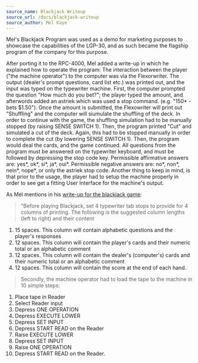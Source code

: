```yaml
---
source_name: Blackjack Writeup
source_url: /docs/blackjack-writeup
source_author: Mel Kaye
---
```


Mel's Blackjack Program was used as a demo for marketing purposes to showcase the capabilities of the LGP-30, and as such became the flagship program of the company for this purpose.

After porting it to the RPC-4000, Mel added a write-up in which he explained how to operate the program: The interaction between the player ("the machine operator") to the computer was via the Flexorwriter. The output (dealer's prompt questions, card list etc.) was printed out, and the input was typed on the typewriter machine. First, the computer prompted the question "How much do you bet?"; the player typed the amount, and afterwords added an astriek which was used a stop command. (e.g. "150* - bets $1.50"). Once the amount is submitted, the Flexowriter will print out "Shuffling" and the computer will siumulate the shuffling of the deck. In order to continue with the game, the shuffling simulation had to be manually stopped (by raising SENSE SWITCH 1). Then, the program printed "Cut" and simulated a cut of the deck. Again, this had to be stopped manually in order to complete the cut (by lowering SENSE SWITCH 1). Then, the program would deal the cards, and the game continued. All questions from the program must be answered on the typewriter keyboard, and must be followed by depressing the stop code key. Permissible affirmative answers are: yes*, ok*, si*, ja*, oui*. Permissible negative answers are: no*, non*, nein*, nope*, or only the astriek stop code. Another thing to keep in mind, is that prior to the usage, the player had to setup the machine properly in order to see get a fitting User Interface for the machine's output.

As Mel mentions in his [write-up for the blackjack game](/docs/blackjack-writeup):

> "Before playing Blackjack, set 4 typewriter tab stops to provide for 4 columns of printing. The following is the suggested column lengths (left to right) and their content

1. 15 spaces. This column will contain alphabetic questions and the player's responses
2. 12 spaces. This column will contain the player's cards and their numeric total or an alphabetic comment
3. 12 spaces. This column will contain the dealer's (computer's) cards and their numeric total or an alphabetic comment
4. 12 spaces. This column will contain the score at the end of each hand.

> Secondly, the machine operator had to load the tape to the machine in 10 simple steps:

1. Place tape in Reader
2. Select Reader input
3. Depress ONE OPERATION
4. Depress EXECUTE LOWER
5. Depress SET INPUT
6. Depress START READ on the Reader
7. Raise EXECUTE LOWER
8. Depress SET INPUT
9. Raise ONE OPERATION
10. Depress START READ on the Reader.
